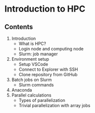 # Introduction to HPC

## Contents

1. Introduction
    - What is HPC?
    - Login node and computing node
    - Slurm: job manager
1. Environment setup
    - Setup VSCode
    - Connect to Explorer with SSH
    - Clone repository from GitHub
1. Batch jobs on Slurm
    - Slurm commands
1. Anaconda
1. Parallel calculations
    - Types of parallelization
    - Trivial parallelization with array jobs

